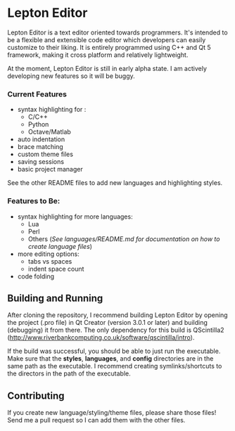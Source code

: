 Lepton Editor
=============

Lepton Editor is a text editor oriented towards programmers.  It's intended to be a
flexible and extensible code editor which developers can easily customize to their
liking.  It is entirely programmed using C++ and Qt 5 framework, making it cross
platform and relatively lightweight.

At the moment, Lepton Editor is still in early alpha state.  I am actively developing
new features so it will be buggy.

### Current Features
- syntax highlighting for : 
  - C/C++
  - Python
  - Octave/Matlab
- auto indentation
- brace matching
- custom theme files
- saving sessions
- basic project manager

See the other README files to add new languages and highlighting styles.

### Features to Be:
- syntax highlighting for more languages:
  - Lua
  - Perl
  - Others (_See languages/README.md for documentation on how to create language files_)
- more editing options:
  - tabs vs spaces
  - indent space count
- code folding

Building and Running
--------------------

After cloning the repository, I recommend building Lepton Editor by opening the project
(.pro file) in Qt Creator (version 3.0.1 or later) and building (debugging) it from there.  The only
dependency for this build is QScintilla2 (http://www.riverbankcomputing.co.uk/software/qscintilla/intro).

If the build was successful, you should be able to just run the executable.  Make sure that the
**styles**, **languages**, and **config** directories are in the same path as the executable.  I recommend
creating symlinks/shortcuts to the directors in the path of the executable.

Contributing
------------

If you create new language/styling/theme files, please share those files!
Send me a pull request so I can add them with the other files.
